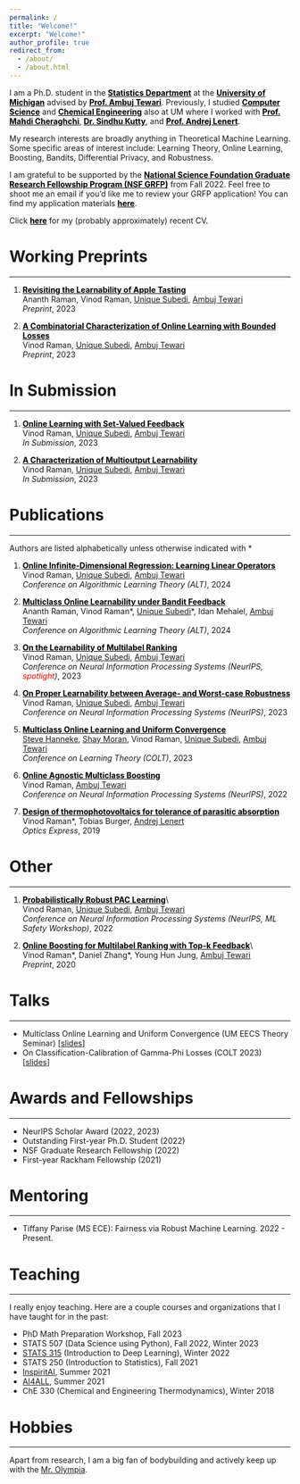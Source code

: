 ```yaml
---
permalink: /
title: "Welcome!"
excerpt: "Welcome!"
author_profile: true
redirect_from: 
  - /about/
  - /about.html
---
```


I am a Ph.D. student in the <b><a href="https://lsa.umich.edu/stats" style="color: black;">Statistics Department</a></b> at the <b><a href="https://umich.edu/" style="color: black;">University of Michigan</a></b> advised by <b><a href="https://ambujtewari.github.io" style="color: black;">Prof. Ambuj Tewari</a></b>. Previously, I studied <b><a href="https://cse.engin.umich.edu/" style="color: black;">Computer Science</a></b> and <b><a href="https://che.engin.umich.edu/" style="color: black;">Chemical Engineering</a></b> also at UM where I worked with <b><a href="https://mahdi.ch" style="color: black;">Prof. Mahdi Cheraghchi</a></b>, <b><a href="https://web.eecs.umich.edu/~skutty/" style="color: black;">Dr. Sindhu Kutty</a></b>, and <b><a href="https://lenert.engin.umich.edu" style="color: black;">Prof. Andrej Lenert</a></b>.  

My research interests are broadly anything in Theoretical Machine Learning. Some specific areas of interest include: Learning Theory, Online Learning, Boosting, Bandits, Differential Privacy, and Robustness. 

I am grateful to be supported by the <b><a href="https://www.nsfgrfp.org" style="color: black;">National Science Foundation Graduate Research Fellowship Program (NSF GRFP)</a></b> from Fall 2022. Feel free to shoot me an email if you’d like me to review your GRFP application! You can find my application materials <b><a href="https://drive.google.com/drive/folders/1o56kOfXVsy64bpcfqegah3f4R85IvN82?usp=sharing" style="color: black;">here</a></b>.

Click <b><a href="http://vinodkraman.github.io/files/Raman_CV.pdf" style="color: black;">here</a></b> for my (probably approximately) recent CV.

# Working Preprints
---
1. <b><a href="https://arxiv.org/abs/2310.19064" style="color: black;">Revisiting the Learnability of Apple Tasting</a></b>\
    Ananth Raman, Vinod Raman, [Unique Subedi](https://unique-subedi.github.io), [Ambuj Tewari](https://ambujtewari.github.io)  
    _Preprint_, 2023

2. <b><a href="https://arxiv.org/abs/2307.03816" style="color: black;">A Combinatorial Characterization of Online Learning with Bounded Losses</a></b>  
    Vinod Raman, [Unique Subedi](https://unique-subedi.github.io), [Ambuj Tewari](https://ambujtewari.github.io)  
    _Preprint_, 2023  

# In Submission
---
1. <b><a href="https://arxiv.org/abs/2306.06247" style="color: black;">Online Learning with Set-Valued Feedback</a></b>  
    Vinod Raman, [Unique Subedi](https://unique-subedi.github.io), [Ambuj Tewari](https://ambujtewari.github.io)  
    _In Submission_, 2023  

2. <b><a href="https://arxiv.org/abs/2301.02729" style="color: black;">A Characterization of Multioutput Learnability</a></b>\
    Vinod Raman, [Unique Subedi](https://unique-subedi.github.io), [Ambuj Tewari](https://ambujtewari.github.io)  
    _In Submission_, 2023  

# Publications
---
Authors are listed alphabetically unless otherwise indicated with \*

1. <b><a href="https://arxiv.org/abs/2309.06548" style="color: black;">Online Infinite-Dimensional Regression: Learning Linear Operators</a></b>    
    Vinod Raman, [Unique Subedi](https://unique-subedi.github.io), [Ambuj Tewari](https://ambujtewari.github.io)  
    _Conference on Algorithmic Learning Theory (ALT)_, 2024  

2. <b><a href="https://arxiv.org/abs/2308.04620" style="color: black;">Multiclass Online Learnability under Bandit Feedback</a></b>  
    Ananth Raman, Vinod Raman\*, [Unique Subedi](https://unique-subedi.github.io)\*, Idan Mehalel, [Ambuj Tewari](https://ambujtewari.github.io)\
    _Conference on Algorithmic Learning Theory (ALT)_, 2024  

4. <b><a href="https://arxiv.org/abs/2304.03337" style="color: black;">On the Learnability of Multilabel Ranking</a></b>  
    Vinod Raman, [Unique Subedi](https://unique-subedi.github.io), [Ambuj Tewari](https://ambujtewari.github.io)  
    _Conference on Neural Information Processing Systems (NeurIPS, <span style="color: red">spotlight</span>)_, 2023  

5. <b><a href="https://arxiv.org/abs/2211.05656" style="color: black;">On Proper Learnability between Average- and Worst-case Robustness</a></b>
    Vinod Raman, [Unique Subedi](https://unique-subedi.github.io), [Ambuj Tewari](https://ambujtewari.github.io)  
    _Conference on Neural Information Processing Systems (NeurIPS)_, 2023  

6. <b><a href="https://arxiv.org/abs/2303.17716" style="color: black;">Multiclass Online Learning and Uniform Convergence</a></b>   
    [Steve Hanneke](https://stevehanneke.com), [Shay Moran](https://csaws.cs.technion.ac.il/~shaymrn/), Vinod Raman, [Unique Subedi](https://unique-subedi.github.io), [Ambuj Tewari](https://ambujtewari.github.io)  
    _Conference on Learning Theory (COLT)_, 2023  

7. <b><a href="https://arxiv.org/abs/2205.15113" style="color: black;">Online Agnostic Multiclass Boosting</a></b>   
    Vinod Raman, [Ambuj Tewari](https://ambujtewari.github.io)  
    _Conference on Neural Information Processing Systems (NeurIPS)_, 2022  

8. <b><a href="https://opg.optica.org/oe/fulltext.cfm?uri=oe-27-22-31757&id=422403" style="color: black;">Design of thermophotovoltaics for tolerance of parasitic absorption</a></b>  
    Vinod Raman\*, Tobias Burger, [Andrej Lenert](https://lenert.engin.umich.edu)  
    _Optics Express_, 2019  

# Other
---
1. <b><a href="https://drive.google.com/file/d/1c-UFjDTe2qJd31ewZQ7dsx8d42YVa8v-/view?usp=share_link" style="color: black;">Probabilistically Robust PAC Learning</a></b>\  
    Vinod Raman, [Unique Subedi](https://unique-subedi.github.io), [Ambuj Tewari](https://ambujtewari.github.io)  
    _Conference on Neural Information Processing Systems (NeurIPS, ML Safety Workshop)_, 2022  

2. <b><a href="https://arxiv.org/abs/1910.10937" style="color: black;">Online Boosting for Multilabel Ranking with Top-k Feedback</a></b>\  
    Vinod Raman\*, Daniel Zhang\*, Young Hun Jung, [Ambuj Tewari](https://ambujtewari.github.io)  
    _Preprint_, 2020  

# Talks
---
- Multiclass Online Learning and Uniform Convergence (UM EECS Theory Seminar) [[slides](https://drive.google.com/file/d/1YYH1xC_CDVVpjrbjUNPXMQvojB6XomtV/view?usp=sharing)]
- On Classification-Calibration of Gamma-Phi Losses (COLT 2023) [[slides](https://drive.google.com/file/d/1odpiQMefHoLJbHs6HLIpS6e0wM8FKEzs/view?usp=sharing)]

# Awards and Fellowships
---
- NeurIPS Scholar Award (2022, 2023)
- Outstanding First-year Ph.D. Student (2022)
- NSF Graduate Research Fellowship (2022)
- First-year Rackham Fellowship (2021)

# Mentoring
---
- Tiffany Parise (MS ECE): Fairness via Robust Machine Learning. 2022 - Present.  

# Teaching
---
I really enjoy teaching. Here are a couple courses and organizations that I have taught for in the past: 
- PhD Math Preparation Workshop, Fall 2023 
- STATS 507 (Data Science using Python), Fall 2022, Winter 2023
- [STATS 315](https://ambujtewari.github.io/stats315-winter2022/) (Introduction to Deep Learning), Winter 2022
- STATS 250 (Introduction to Statistics), Fall 2021
- [InspiritAI](https://www.inspiritai.com), Summer 2021
- [AI4ALL](https://ai-4-all.org), Summer 2021
- ChE 330 (Chemical and Engineering Thermodynamics), Winter 2018

# Hobbies
---
Apart from research, I am a big fan of bodybuilding and actively keep up with the [Mr. Olympia](https://mrolympia.com).



